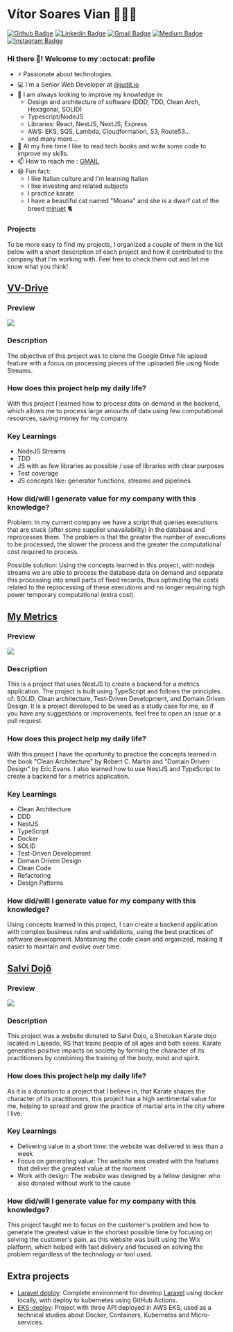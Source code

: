 # Vítor Soares Vian 🧑🏼‍💻

[![Github Badge](https://img.shields.io/badge/-Github-000?style=flat-square&logo=Github&logoColor=white&link=https://github.com/lucasgdb)](https://github.com/vitorvsv)
[![Linkedin Badge](https://img.shields.io/badge/-LinkedIn-blue?style=flat-square&logo=Linkedin&logoColor=white&link=https://www.linkedin.com/in/rebeccamanzi/)](https://www.linkedin.com/in/vitor-soares-vian/)
[![Gmail Badge](https://img.shields.io/badge/-Gmail-c14438?style=flat-square&logo=Gmail&logoColor=white&link=mailto:rebeccamanzi@gmail.com)](mailto:vitorsoaresvian@gmail.com)
[![Medium Badge](https://img.shields.io/badge/-Medium-000000?style=flat-square&labelColor=000000&logo=medium&logoColor=white&link=https://medium.com/@vitorsoaresvian)](https://medium.com/@vitorsoaresvian)
[![Instagram Badge](https://img.shields.io/badge/-Instagram-C13584?style=flat-square&labelColor=C13584&logo=instagram&logoColor=white&link=https://www.instagram.com/codepwr/)](https://www.instagram.com/vitor.soares.vian/)


###  Hi there 👋! Welcome to my :octocat: profile

- ⚡ Passionate about technologies.
- 💻 I'm a Senior Web Developer at [@judit.io](https://judit.io)
- 🚀 I am always looking to improve my knowledge in:
  - Design and architecture of software (DDD, TDD, Clean Arch, Hexagonal, SOLID)
  - Typescript/NodeJS
  - Libraries: React, NestJS, NextJS, Express
  - AWS: EKS, SQS, Lambda, Cloudformation, S3, Route53...
  - and many more...
- 🌱 At my free time I like to read tech books and write some code to improve my skills.
- 📫 How to reach me : [GMAIL](mailto:vitorsoaresvian@gmail.com)
- 😄 Fun fact:
  - I like Italian culture and I'm learning Italian
  - I like investing and related subjects
  - I practice karate
  - I have a beautiful cat named "Moana" and she is a dwarf cat of the breed [minuet](https://en.wikipedia.org/wiki/Minuet_cat) 🐈

###  Projects

To be more easy to find my projects, I organized a couple of them in the list below with a short description of each project and how it contributed to the company that I'm working with. Feel free to check them out and let me know what you think!

## [VV-Drive](https://github.com/vitorvsv/vv-drive)

### Preview

![](./resources/vv-drive-demo.gif)

### Description
The objective of this project was to clone the Google Drive file upload feature with a focus on processing pieces of the uploaded file using Node Streams.

### How does this project help my daily life?
With this project I learned how to process data on demand in the backend, which allows me to process large amounts of data using few computational resources, saving money for my company.

### Key Learnings
* NodeJS Streams
* TDD
* JS with as few libraries as possible / use of libraries with clear purposes
* Test coverage
* JS concepts like: generator functions, streams and pipelines

### How did/will I generate value for my company with this knowledge?
Problem: In my current company we have a script that queries executions that are stuck (after some supplier unavailability) in the database and reprocesses them. The problem is that the greater the number of executions to be processed, the slower the process and the greater the computational cost required to process.

Possible solution: Using the concepts learned in this project, with nodejs streams we are able to process the database data on demand and separate this processing into small parts of fixed records, thus optimizing the costs related to the reprocessing of these executions and no longer requiring high power temporary computational (extra cost).

## [My Metrics](https://github.com/vitorvsv/my-metrics-backend)

### Preview

![](./resources/my-metrics.jpg)

### Description
This is a project that uses NestJS to create a backend for a metrics application. The project is built using TypeScript and follows the principles of: SOLID, Clean architecture, Test-Driven Development, and Domain Driven Design. It is a project developed to be used as a study case for me, so if you have any suggestions or improvements, feel free to open an issue or a pull request.

### How does this project help my daily life?
With this project I have the oportunity to practice the concepts learned in the book "Clean Architecture" by Robert C. Martin and "Domain Driven Design" by Eric Evans. I also learned how to use NestJS and TypeScript to create a backend for a metrics application.

### Key Learnings
* Clean Architecture
* DDD
* NestJS
* TypeScript
* Docker
* SOLID
* Test-Driven Development
* Domain Driven Design
* Clean Code
* Refactoring
* Design Patterns

### How did/will I generate value for my company with this knowledge?
Using concepts learned in this project, I can create a backend application with complex business rules and validations, using the best practices of software development. Mantaining the code clean and organized, making it easier to maintain and evolve over time.

## [Salvi Dojô](https://www.salvidojo.com.br)

### Preview

![](./resources/salvi-dojo-layout.jpeg)

### Description
This project was a website donated to Salvi Dojo, a Shotokan Karate dojo located in Lajeado, RS that trains people of all ages and both sexes. Karate generates positive impacts on society by forming the character of its practitioners by combining the training of the body, mind and spirit.

### How does this project help my daily life?
As it is a donation to a project that I believe in, that Karate shapes the character of its practitioners, this project has a high sentimental value for me, helping to spread and grow the practice of martial arts in the city where I live.

### Key Learnings
* Delivering value in a short time: the website was delivered in less than a week
* Focus on generating value: The website was created with the features that deliver the greatest value at the moment
* Work with design: The website was designed by a fellow designer who also donated without work to the cause

### How did/will I generate value for my company with this knowledge?
This project taught me to focus on the customer's problem and how to generate the greatest value in the shortest possible time by focusing on solving the customer's pain, as this website was built using the Wix platform, which helped with fast delivery and focused on solving the problem regardless of the technology or tool used.

## Extra projects
* [Laravel deploy](https://github.com/vitorvsv/laravel-deploy): Complete environment for develop [Laravel](https://laravel.com) using docker locally, with deploy to kubernetes using GitHub Actions.
* [EKS-deploy](https://github.com/vitorvsv/eks-deploy): Project with three API deployed in AWS EKS, used as a technical studies about Docker, Containers, Kubernetes and Micro-services.

